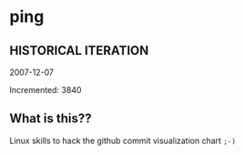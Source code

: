 # ping

## HISTORICAL ITERATION
2007-12-07

Incremented: 3840

## What is this?? 
Linux skills to hack the github commit visualization chart `;-)`
